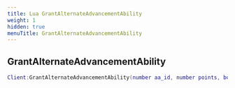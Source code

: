 ```yaml
---
title: Lua GrantAlternateAdvancementAbility
weight: 1
hidden: true
menuTitle: GrantAlternateAdvancementAbility
---
```

## GrantAlternateAdvancementAbility
```lua
Client:GrantAlternateAdvancementAbility(number aa_id, number points, bool ignore_cost); -- bool
```